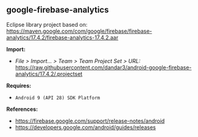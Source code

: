 ## google-firebase-analytics

Eclipse library project based on:<br/>
https://maven.google.com/com/google/firebase/firebase-analytics/17.4.2/firebase-analytics-17.4.2.aar

**Import:**
- _File > Import... > Team > Team Project Set > URL:_<br/>
  https://raw.githubusercontent.com/dandar3/android-google-firebase-analytics/17.4.2/.projectset

**Requires:**
- `Android 9 (API 28) SDK Platform`

**References:**
- https://firebase.google.com/support/release-notes/android
- https://developers.google.com/android/guides/releases